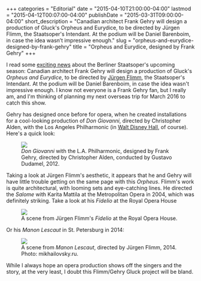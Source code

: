 +++
categories = "Editorial"
date = "2015-04-10T21:00:00-04:00"
lastmod = "2015-04-12T00:07:00-04:00"
publishDate = "2015-03-31T09:00:00-04:00"
short_description = "Canadian architect Frank Gehry will design a production of Gluck&#039;s Orpheus and Eurydice, to be directed by Jürgen Flimm, the Staatsoper&#039;s Intendant. At the podium will be Daniel Barenboim, in case the idea wasn’t impressive enough."
slug = "orpheus-and-eurydice-designed-by-frank-gehry"
title = "Orpheus and Eurydice, designed by Frank Gehry"
+++

<p>
	I read some 
	<a href="http://slippedisc.com/2015/03/just-in-berlin-hires-frank-gehry-86/" target="_blank" data-mce-href="http://slippedisc.com/2015/03/just-in-berlin-hires-frank-gehry-86/">exciting news</a> about the Berliner Staatsoper's upcoming season: Canadian architect Frank Gehry will design a production of Gluck's <em>Orpheus and Eurydice</em>, to be directed by <a href="http://www.staatsoper-berlin.de/en_EN/person/juergen-flimm.52645" target="_blank" data-mce-href="http://www.staatsoper-berlin.de/en_EN/person/juergen-flimm.52645">Jürgen Flimm</a>, the Staatsoper's Intendant. At the podium will be Daniel Barenboim, in case the idea wasn't impressive enough. I know not everyone is a Frank Gehry fan, but I really am, and I'm thinking of planning my next overseas trip for March 2016 to catch this show.
</p>
<p>
	Gehry has designed once before for opera, when he created installations for a cool-looking production of 
	<em>Don Giovanni</em>, directed by Christopher Alden, with the Los Angeles Philharmonic (in <a href="http://www.latimes.com/entertainment/arts/disneyhall/la-et-cm-disney-hall-hawthorne-dto-htmlstory.html" target="_blank" data-mce-href="http://www.latimes.com/entertainment/arts/disneyhall/la-et-cm-disney-hall-hawthorne-dto-htmlstory.html">Walt Disney Hall</a>, of course). Here's a quick look:
</p>
<figure data-type="image">
<a href="https://res.cloudinary.com/schmopera/image/upload/v1545409169/media/webhook-uploads/1428713945882/GehryGiovanni.jpg">
<img data-resize-src="http://lh3.googleusercontent.com/wlBfa2gUxwQ_0oooN-5T-pNXiS-INuCkq5Imm0Nz9jM_7S79iwfMm65cw6eAppcEuyUwfqzO1UTTffpxHQMn8sC2G9ed" src="http://lh3.googleusercontent.com/wlBfa2gUxwQ_0oooN-5T-pNXiS-INuCkq5Imm0Nz9jM_7S79iwfMm65cw6eAppcEuyUwfqzO1UTTffpxHQMn8sC2G9ed=s1200">
</a>
<figcaption>
<em>Don Giovanni</em> with the L.A. Philharmonic, designed by Frank Gehry, directed by Christopher Alden, conducted by Gustavo Dudamel, 2012.</figcaption></figure>
<p>
	Taking a look at Jürgen Flimm's aesthetic, it appears that he and Gehry will have little trouble getting on the same page with this 
	<em>Orpheus</em>. Flimm's work is quite architectural, with looming sets and eye-catching lines. He directed the <em>Salome</em> with Karita Mattila at the Metropolitan Opera in 2004, which was definitely striking. Take a look at his <em>Fidelio </em>at the Royal Opera House
</p>
<figure data-type="image"><a href="https://res.cloudinary.com/schmopera/image/upload/v1545409169/media/webhook-uploads/1428713907488/FlimmFidelio-1024x733.jpg"><img data-resize-src="http://lh3.googleusercontent.com/UvB8kpIWPIES2O_c37Q8mK9HklAcsmSp2-fSV1ysLuwtLwbwdJhzEDRhAwZRfFaQ0-KgrTRT90HejnJ_379OIkmqKWY" src="http://lh3.googleusercontent.com/UvB8kpIWPIES2O_c37Q8mK9HklAcsmSp2-fSV1ysLuwtLwbwdJhzEDRhAwZRfFaQ0-KgrTRT90HejnJ_379OIkmqKWY=s1200"></a><figcaption>
A scene from Jürgen Flimm's 
<em>Fidelio</em> at the Royal Opera House.</figcaption></figure>
<p>
	Or his 
	<em>Manon Lescaut</em> in St. Petersburg in 2014:
</p>
<figure data-type="image"><a href="https://res.cloudinary.com/schmopera/image/upload/v1545409169/media/webhook-uploads/1428713866739/FlimmManon.jpg"><img data-resize-src="http://lh3.googleusercontent.com/WnkCoRdBIaqhdaPKLFU5bK1jcGC62cdFopC_GwU-2i4lBdqaanq960gB1YQg3cUxyEXC4S9sv7mtJhrae78oolAvEJb1" src="http://lh3.googleusercontent.com/WnkCoRdBIaqhdaPKLFU5bK1jcGC62cdFopC_GwU-2i4lBdqaanq960gB1YQg3cUxyEXC4S9sv7mtJhrae78oolAvEJb1=s1200"></a>
<figcaption>
A scene from 
<em>Manon Lescaut</em>, directed by Jürgen Flimm, 2014. Photo: mikhailovsky.ru.</figcaption></figure>
<p>
	While I always hope an opera production shows off the singers and the story, at the very least, I doubt this Flimm/Gehry Gluck project will be bland.
</p>
